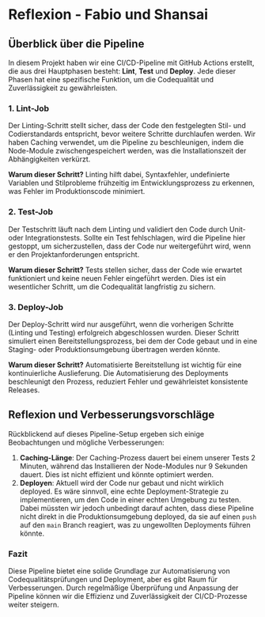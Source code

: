 # Reflexion - Fabio und Shansai

## Überblick über die Pipeline

In diesem Projekt haben wir eine CI/CD-Pipeline mit GitHub Actions erstellt, die aus drei Hauptphasen besteht: **Lint**, **Test** und **Deploy**. Jede dieser Phasen hat eine spezifische Funktion, um die Codequalität und Zuverlässigkeit zu gewährleisten.

### 1. Lint-Job

Der Linting-Schritt stellt sicher, dass der Code den festgelegten Stil- und Codierstandards entspricht, bevor weitere Schritte durchlaufen werden. Wir haben Caching verwendet, um die Pipeline zu beschleunigen, indem die Node-Module zwischengespeichert werden, was die Installationszeit der Abhängigkeiten verkürzt.

**Warum dieser Schritt?**
Linting hilft dabei, Syntaxfehler, undefinierte Variablen und Stilprobleme frühzeitig im Entwicklungsprozess zu erkennen, was Fehler im Produktionscode minimiert.

### 2. Test-Job

Der Testschritt läuft nach dem Linting und validiert den Code durch Unit- oder Integrationstests. Sollte ein Test fehlschlagen, wird die Pipeline hier gestoppt, um sicherzustellen, dass der Code nur weitergeführt wird, wenn er den Projektanforderungen entspricht.

**Warum dieser Schritt?**
Tests stellen sicher, dass der Code wie erwartet funktioniert und keine neuen Fehler eingeführt werden. Dies ist ein wesentlicher Schritt, um die Codequalität langfristig zu sichern.

### 3. Deploy-Job

Der Deploy-Schritt wird nur ausgeführt, wenn die vorherigen Schritte (Linting und Testing) erfolgreich abgeschlossen wurden. Dieser Schritt simuliert einen Bereitstellungsprozess, bei dem der Code gebaut und in eine Staging- oder Produktionsumgebung übertragen werden könnte.

**Warum dieser Schritt?**
Automatisierte Bereitstellung ist wichtig für eine kontinuierliche Auslieferung. Die Automatisierung des Deployments beschleunigt den Prozess, reduziert Fehler und gewährleistet konsistente Releases.

## Reflexion und Verbesserungsvorschläge

Rückblickend auf dieses Pipeline-Setup ergeben sich einige Beobachtungen und mögliche Verbesserungen:

1. **Caching-Länge**: Der Caching-Prozess dauert bei einem unserer Tests 2 Minuten, während das Installieren der Node-Modules nur 9 Sekunden dauert. Dies ist nicht effizient und könnte optimiert werden.
2. **Deployen**: Aktuell wird der Code nur gebaut und nicht wirklich deployed. Es wäre sinnvoll, eine echte Deployment-Strategie zu implementieren, um den Code in einer echten Umgebung zu testen. Dabei müssten wir jedoch unbedingt darauf achten, dass diese Pipeline nicht direkt in die Produktionsumgebung deployed, da sie auf einen `push` auf den `main` Branch reagiert, was zu ungewollten Deployments führen könnte.

### Fazit

Diese Pipeline bietet eine solide Grundlage zur Automatisierung von Codequalitätsprüfungen und Deployment, aber es gibt Raum für Verbesserungen. Durch regelmäßige Überprüfung und Anpassung der Pipeline können wir die Effizienz und Zuverlässigkeit der CI/CD-Prozesse weiter steigern.
